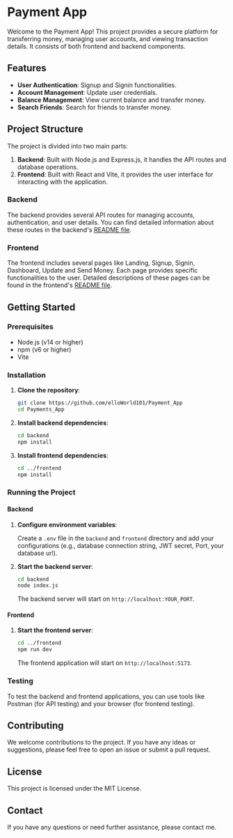 # Payment App

Welcome to the Payment App! This project provides a secure platform for transferring money, managing user accounts, and viewing transaction details. It consists of both frontend and backend components.

## Features

- **User Authentication**: Signup and Signin functionalities.
- **Account Management**: Update user credentials.
- **Balance Management**: View current balance and transfer money.
- **Search Friends**: Search for friends to transfer money.

## Project Structure

The project is divided into two main parts:

1. **Backend**: Built with Node.js and Express.js, it handles the API routes and database operations.
2. **Frontend**: Built with React and Vite, it provides the user interface for interacting with the application.

### Backend

The backend provides several API routes for managing accounts, authentication, and user details. You can find detailed information about these routes in the backend's [README file](./backend/README.md).

### Frontend

The frontend includes several pages like Landing, Signup, Signin, Dashboard, Update and Send Money. Each page provides specific functionalities to the user. Detailed descriptions of these pages can be found in the frontend's [README file](./frontend/README.md).

## Getting Started

### Prerequisites

- Node.js (v14 or higher)
- npm (v6 or higher)
- Vite

### Installation

1. **Clone the repository**:

   ```sh
   git clone https://github.com/elloWorld101/Payment_App
   cd Payments_App
   ```

2. **Install backend dependencies**:

   ```sh
   cd backend
   npm install
   ```

3. **Install frontend dependencies**:

   ```sh
   cd ../frontend
   npm install
   ```

### Running the Project

#### Backend

1. **Configure environment variables**:

   Create a `.env` file in the `backend` and `frontend` directory and add your configurations (e.g., database connection string, JWT secret, Port, your database url).

2. **Start the backend server**:

   ```sh
   cd backend
   node index.js
   ```

   The backend server will start on `http://localhost:YOUR_PORT`.

#### Frontend

1. **Start the frontend server**:

   ```sh
   cd ../frontend
   npm run dev
   ```

   The frontend application will start on `http://localhost:5173`.

### Testing

To test the backend and frontend applications, you can use tools like Postman (for API testing) and your browser (for frontend testing).

## Contributing

We welcome contributions to the project. If you have any ideas or suggestions, please feel free to open an issue or submit a pull request.

## License

This project is licensed under the MIT License.

## Contact

If you have any questions or need further assistance, please contact me.
